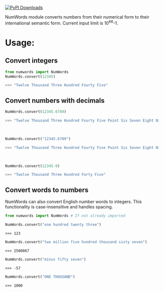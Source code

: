 [![PyPI Downloads](https://static.pepy.tech/personalized-badge/numwords?period=total&units=international_system&left_color=grey&right_color=brightgreen&left_text=PyPI%20Downloads)](https://pepy.tech/project/numwords)

NumWords module converts numbers from their numerical form to their international semantic form.
Current input limit is 10<sup>66</sup>-1.

# Usage:

## Convert integers
```python
from numwords import NumWords
NumWords.convert(12345)
```
```python
>>> "Twelve Thousand Three Hundred Fourty Five"
```

## Convert numbers with decimals

```python
NumWords.convert(12345.6789)
```
```python
>>> "Twelve Thousand Three Hundred Fourty Five Point Six Seven Eight Nine"
```

<br>

```python
NumWords.convert("12345.6789")
```
```python
>>> "Twelve Thousand Three Hundred Fourty Five Point Six Seven Eight Nine"
```

<br>

```python
NumWords.convert(12345.0)
```
```python
>>> "Twelve Thousand Three Hundred Forty Five"
```

## Convert words to numbers

NumWords can also convert English number words to integers. This functionality is case-insensitive and handles spacing.

```python
from numwords import NumWords # If not already imported

NumWords.convert("one hundred twenty three")
```
```
>>> 123
```

```python
NumWords.convert("two million five hundred thousand sixty seven")
```
```
>>> 2500067
```

```python
NumWords.convert("minus fifty seven")
```
```
>>> -57
```

```python
NumWords.convert("ONE THOUSAND")
```
```
>>> 1000
```
